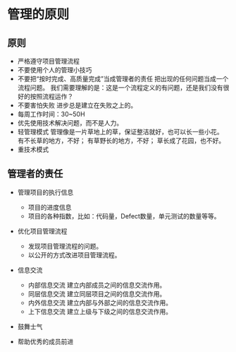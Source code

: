 # 管理的原则

## 原则

- 严格遵守项目管理流程
- 不要使用个人的管理小技巧
- 不要把“按时完成、高质量完成”当成管理者的责任
  把出现的任何问题当成一个流程问题。
  我们需要理解的是：这是一个流程定义的有问题，还是我们没有很好的按照流程运作？
- 不要害怕失败
  进步总是建立在失败之上的。
- 每周工作时间：30~50H
- 优先使用技术解决问题，而不是人力。
- 轻管理模式
  管理像是一片草地上的草，保证整洁就好，也可以长一些小花。
  有不长草的地方，不好；
  有草野长的地方，不好；
  草长成了花园，也不好。
- 重技术模式
  

## 管理者的责任

- 管理项目的执行信息
  - 项目的进度信息
  - 项目的各种指数，比如：代码量，Defect数量，单元测试的数量等等。

- 优化项目管理流程
  - 发现项目管理流程的问题。
  - 以公开的方式改进项目管理流程。
  
- 信息交流
  - 内部信息交流
  建立内部成员之间的信息交流作用。
  - 同层信息交流
  建立同层项目之间的信息交流作用。
  - 内外信息交流
  建立内部与外部之间的信息交流作用。
  - 上下信息交流
  建立上级与下级之间的信息交流作用。

- 鼓舞士气
- 帮助优秀的成员前进
